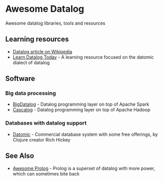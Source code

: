 # Awesome Datalog
Awesome datalog libraries, tools and resources

## Learning resources

- [Datalog article on Wikipedia](https://en.wikipedia.org/wiki/Datalog)
- [Learn Datalog Today](http://www.learndatalogtoday.org/) - A learning resource focused on the datomic dialect of datalog

## Software

### Big data processing

- [BigDatalog](https://github.com/ashkapsky/BigDatalog) - Datalog programming layer on top of Apache Spark
- [Cascalog](http://cascalog.org/) - Datalog programming layer on top of Apache Hadoop

### Databases with datalog support

- [Datomic](http://www.datomic.com/) - Commercial database system with some free offerings, by Clojure creator Rich Hickey

## See Also

- [Awesome Prolog](https://github.com/klauscfhq/awesome-prolog) - Prolog is a superset of datalog with more power, which can sometimes bite back
